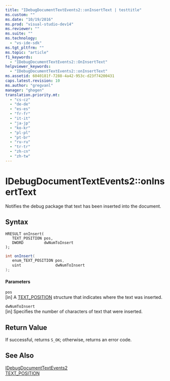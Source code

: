 ```yaml
---
title: "IDebugDocumentTextEvents2::onInsertText | testtitle"
ms.custom: ""
ms.date: "10/19/2016"
ms.prod: "visual-studio-dev14"
ms.reviewer: ""
ms.suite: ""
ms.technology: 
  - "vs-ide-sdk"
ms.tgt_pltfrm: ""
ms.topic: "article"
f1_keywords: 
  - "IDebugDocumentTextEvents2::OnInsertText"
helpviewer_keywords: 
  - "IDebugDocumentTextEvents2::onInsertText"
ms.assetid: 6040181f-7288-4a42-953c-d23f74200431
caps.latest.revision: 10
ms.author: "gregvanl"
manager: "ghogen"
translation.priority.mt: 
  - "cs-cz"
  - "de-de"
  - "es-es"
  - "fr-fr"
  - "it-it"
  - "ja-jp"
  - "ko-kr"
  - "pl-pl"
  - "pt-br"
  - "ru-ru"
  - "tr-tr"
  - "zh-cn"
  - "zh-tw"
---
```

# IDebugDocumentTextEvents2::onInsertText
Notifies the debug package that text has been inserted into the document.  
  
## Syntax  
  
```cpp#  
HRESULT onInsert(   
   TEXT_POSITION pos,  
   DWORD         dwNumToInsert  
);  
```  
  
```c#  
int onInsert(   
   enum_TEXT_POSITION pos,  
   uint               dwNumToInsert  
);  
```  
  
#### Parameters  
 `pos`  
 [in] A [TEXT_POSITION](../extensibility-debugger-reference/text_position.md) structure that indicates where the text was inserted.  
  
 `dwNumToInsert`  
 [in] Specifies the number of characters of text that were inserted.  
  
## Return Value  
 If successful, returns `S_OK`; otherwise, returns an error code.  
  
## See Also  
 [IDebugDocumentTextEvents2](../extensibility-debugger-reference/idebugdocumenttextevents2.md)   
 [TEXT_POSITION](../extensibility-debugger-reference/text_position.md)